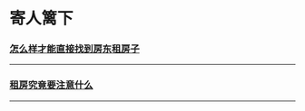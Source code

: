 # 寄人篱下

### [怎么样才能直接找到房东租房子](how-can-directly-find-the-landlord-to-rent-a-house)

---

### [租房究竟要注意什么](what-should-pay-attention-to-rent)

---

